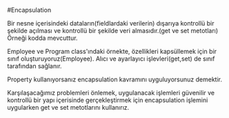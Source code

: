 ﻿#Encapsulation

Bir nesne içerisindeki dataların(fieldlardaki verilerin) dışarıya kontrollü bir şekilde açılması ve kontrollü bir şekilde veri almasıdır.(get ve set metotları) Örneği kodda mevcuttur.

Employee ve Program class'ındaki örnekte, özellikleri kapsüllemek için bir sınıf oluşturuyoruz(Employee). Alıcı ve ayarlayıcı işlevleri(get,set) de sınıf tarafından sağlanır.

Property kullanıyorsanız encapsulation kavramını uyguluyorsunuz demektir.

Karşılaşacağımız problemleri önlemek, uygulanacak işlemleri güvenilir ve kontrollü bir yapı içerisinde gerçekleştirmek için encapsulation işlemini uygularken get ve set metotlarını kullanırız.
